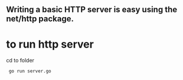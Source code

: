 
## Writing a basic HTTP server is easy using the net/http package.

# to run http server 
cd to folder
```
 go run server.go

````
